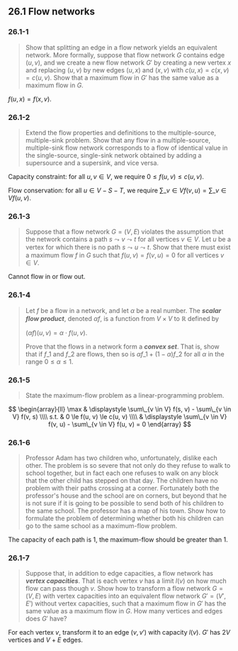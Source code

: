 ## 26.1 Flow networks

### 26.1-1

> Show that splitting an edge in a flow network yields an equivalent network. More formally, suppose that flow network $G$ contains edge $(u, v)$, and we create a new flow network $G'$ by creating a new vertex $x$ and replacing $(u, v)$ by new edges $(u, x)$ and $(x, v)$ with $c(u, x) = c(x, v) = c(u, v)$. Show that a maximum flow in $G'$ has the same value as a maximum flow in $G$.

$f(u, x) = f(x, v)$.

### 26.1-2

> Extend the flow properties and definitions to the multiple-source, multiple-sink problem. Show that any flow in a multiple-source, multiple-sink flow network corresponds to a flow of identical value in the single-source, single-sink network obtained by adding a supersource and a supersink, and vice versa.

Capacity constraint: for all $u, v \in V$, we require $0 \le f(u, v) \le c(u, v)$.

Flow conservation: for all $u \in V - S - T$, we require $\sum\_{v \in V} f(v, u) = \sum\_{v \in V} f(u, v)$.

### 26.1-3

> Suppose that a flow network $G = (V, E)$ violates the assumption that the network contains a path $s \leadsto v \leadsto t$ for all vertices $v \in V$. Let $u$ be a vertex for which there is no path $s \leadsto u \leadsto t$. Show that there must exist a maximum flow $f$ in $G$ such that $f(u, v) = f(v, u) = 0$ for all vertices $v \in V$.

Cannot flow in or flow out.

### 26.1-4

> Let $f$ be a flow in a network, and let $\alpha$ be a real number. The __*scalar flow product*__, denoted $\alpha f$, is a function from $V \times V$ to $\mathbb{R}$ defined by
> 
> $(\alpha f)(u, v) = \alpha \cdot f(u, v)$.
> 
> Prove that the flows in a network form a __*convex set*__. That is, show that if $f\_1$ and $f\_2$ are flows, then so is $\alpha f\_1 + (1 - \alpha) f\_2$ for all $\alpha$ in the range $0 \le \alpha \le 1$.

### 26.1-5

> State the maximum-flow problem as a linear-programming problem.

$$
\begin{array}{ll}
\max & \displaystyle \sum\_{v \in V} f(s, v) - \sum\_{v \in V} f(v, s) \\\\
s.t. & 0 \le f(u, v) \le c(u, v) \\\\
& \displaystyle \sum\_{v \in V} f(v, u) - \sum\_{v \in V} f(u, v) = 0
\end{array}
$$

### 26.1-6

> Professor Adam has two children who, unfortunately, dislike each other. The problem is so severe that not only do they refuse to walk to school together, but in fact each one refuses to walk on any block that the other child has stepped on that day. The children have no problem with their paths crossing at a corner. Fortunately both the professor's house and the school are on corners, but beyond that he is not sure if it is going to be possible to send both of his children to the same school. The professor has a map of his town. Show how to formulate the problem of determining whether both his children can go to the same school as a maximum-flow problem.

The capacity of each path is 1, the maximum-flow should be greater than 1.

### 26.1-7

> Suppose that, in addition to edge capacities, a flow network has __*vertex capacities*__. That is each vertex $v$ has a limit $l(v)$ on how much flow can pass though $v$. Show how to transform a flow network $G = (V, E)$ with vertex capacities into an equivalent flow network $G' = (V', E')$ without vertex capacities, such that a maximum flow in $G'$ has the same value as a maximum flow in $G$. How many vertices and edges does $G'$ have?

For each vertex $v$, transform it to an edge $(v, v')$ with capacity $l(v)$. $G'$ has $2V$ vertices and $V + E$ edges.
